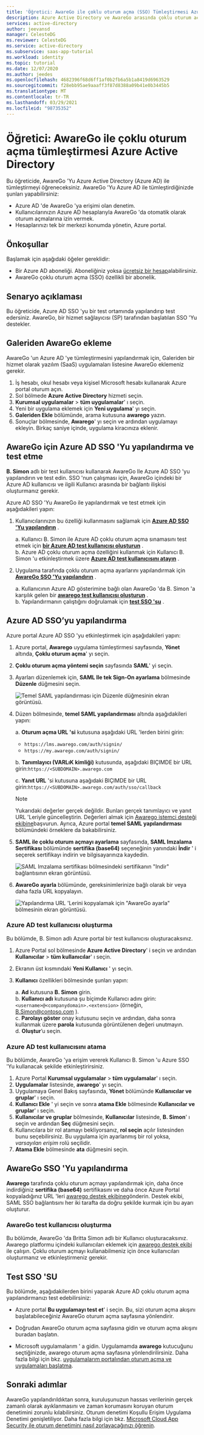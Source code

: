 ```yaml
---
title: 'Öğretici: AwareGo ile çoklu oturum açma (SSO) Tümleştirmesi Azure Active Directory Microsoft Docs'
description: Azure Active Directory ve AwareGo arasında çoklu oturum açmayı nasıl yapılandıracağınızı öğrenin.
services: active-directory
author: jeevansd
manager: CelesteDG
ms.reviewer: CelesteDG
ms.service: active-directory
ms.subservice: saas-app-tutorial
ms.workload: identity
ms.topic: tutorial
ms.date: 12/07/2020
ms.author: jeedes
ms.openlocfilehash: 4682396f68d6ff1af0b2fb6a5b1a8419d6963529
ms.sourcegitcommit: f28ebb95ae9aaaff3f87d8388a09b41e0b3445b5
ms.translationtype: MT
ms.contentlocale: tr-TR
ms.lasthandoff: 03/29/2021
ms.locfileid: "98735352"
---
```

# <a name="tutorial-azure-active-directory-single-sign-on-integration-with-awarego"></a>Öğretici: AwareGo ile çoklu oturum açma tümleştirmesi Azure Active Directory

Bu öğreticide, AwareGo 'Yu Azure Active Directory (Azure AD) ile tümleştirmeyi öğreneceksiniz. AwareGo 'Yu Azure AD ile tümleştirdiğinizde şunları yapabilirsiniz:

* Azure AD 'de AwareGo 'ya erişimi olan denetim.
* Kullanıcılarınızın Azure AD hesaplarıyla AwareGo 'da otomatik olarak oturum açmalarına izin vermek.
* Hesaplarınızı tek bir merkezi konumda yönetin, Azure portal.

## <a name="prerequisites"></a>Önkoşullar

Başlamak için aşağıdaki öğeler gereklidir:

* Bir Azure AD aboneliği. Aboneliğiniz yoksa [ücretsiz bir hesap](https://azure.microsoft.com/free/)alabilirsiniz.
* AwareGo çoklu oturum açma (SSO) özellikli bir abonelik.

## <a name="scenario-description"></a>Senaryo açıklaması

Bu öğreticide, Azure AD SSO 'yu bir test ortamında yapılandırıp test edersiniz. AwareGo, bir hizmet sağlayıcısı (SP) tarafından başlatılan SSO 'Yu destekler.


## <a name="adding-awarego-from-the-gallery"></a>Galeriden AwareGo ekleme

AwareGo 'un Azure AD 'ye tümleştirmesini yapılandırmak için, Galeriden bir hizmet olarak yazılım (SaaS) uygulamaları listesine AwareGo eklemeniz gerekir.

1. İş hesabı, okul hesabı veya kişisel Microsoft hesabı kullanarak Azure portal oturum açın.
1. Sol bölmede **Azure Active Directory** hizmeti seçin.
1. **Kurumsal uygulamalar**  >  **tüm uygulamalar**' ı seçin.
1. Yeni bir uygulama eklemek için **Yeni uygulama**' yı seçin.
1. **Galeriden Ekle** bölümünde, arama kutusuna **awarego** yazın.
1. Sonuçlar bölmesinde, **Awarego**' yı seçin ve ardından uygulamayı ekleyin. Birkaç saniye içinde, uygulama kiracınıza eklenir.


## <a name="configure-and-test-azure-ad-sso-for-awarego"></a>AwareGo için Azure AD SSO 'Yu yapılandırma ve test etme

**B. Simon** adlı bir test kullanıcısı kullanarak AwareGo Ile Azure AD SSO 'yu yapılandırın ve test edin. SSO 'nun çalışması için, AwareGo içindeki bir Azure AD kullanıcısı ve ilgili Kullanıcı arasında bir bağlantı ilişkisi oluşturmanız gerekir.

Azure AD SSO 'Yu AwareGo ile yapılandırmak ve test etmek için aşağıdakileri yapın:

1. Kullanıcılarınızın bu özelliği kullanmasını sağlamak için **[Azure AD SSO 'Yu yapılandırın](#configure-azure-ad-sso)** .  

    a. Kullanıcı B. Simon ile Azure AD çoklu oturum açma sınamasını test etmek için **[bir Azure AD test kullanıcısı oluşturun](#create-an-azure-ad-test-user)** .  
    b. Azure AD çoklu oturum açma özelliğini kullanmak için Kullanıcı B. Simon 'u etkinleştirmek üzere **[Azure AD test kullanıcısını atayın](#assign-the-azure-ad-test-user)** .  

1. Uygulama tarafında çoklu oturum açma ayarlarını yapılandırmak için **[AwareGo SSO 'Yu yapılandırın](#configure-awarego-sso)** .

    a. Kullanıcının Azure AD gösterimine bağlı olan AwareGo 'da B. Simon 'a karşılık gelen bir **[awarego test kullanıcısı oluşturun](#create-an-awarego-test-user)** .  
    b. Yapılandırmanın çalıştığını doğrulamak için **[test SSO 'su](#test-sso)** .

## <a name="configure-azure-ad-sso"></a>Azure AD SSO’yu yapılandırma

Azure portal Azure AD SSO 'yu etkinleştirmek için aşağıdakileri yapın:

1. Azure portal, **Awarego** uygulama tümleştirmesi sayfasında, **Yönet** altında, **Çoklu oturum açma**' yı seçin.
1. **Çoklu oturum açma yöntemi seçin** sayfasında **SAML**' yi seçin.
1. Ayarları düzenlemek için, **SAML Ile tek Sign-On ayarlama** bölmesinde **Düzenle** düğmesini seçin.

   ![Temel SAML yapılandırması için Düzenle düğmesinin ekran görüntüsü.](common/edit-urls.png)

1. Düzen bölmesinde, **temel SAML yapılandırması** altında aşağıdakileri yapın:

    a. **Oturum açma URL 'si** kutusuna aşağıdaki URL 'lerden birini girin:

    * `https://lms.awarego.com/auth/signin/` 
    * `https://my.awarego.com/auth/signin/`

    b. **Tanımlayıcı (VARLıK kimliği)** kutusunda, aşağıdaki BIÇIMDE bir URL girin:`https://<SUBDOMAIN>.awarego.com`

    c. **Yanıt URL** 'si kutusuna aşağıdaki BIÇIMDE bir URL girin:`https://<SUBDOMAIN>.awarego.com/auth/sso/callback`

    > [!NOTE]
    > Yukarıdaki değerler gerçek değildir. Bunları gerçek tanımlayıcı ve yanıt URL 'Leriyle güncelleştirin. Değerleri almak için [Awarego istemci desteği ekibine](mailto:support@awarego.com)başvurun. Ayrıca, Azure portal **temel SAML yapılandırması** bölümündeki örneklere da bakabilirsiniz.

1. **SAML ile çoklu oturum açmayı ayarlama** sayfasında, **SAML Imzalama Sertifikası** bölümünde **sertifika (base64)** seçeneğinin yanındaki **İndir** ' i seçerek sertifikayı indirin ve bilgisayarınıza kaydedin.

    ![SAML Imzalama sertifikası bölmesindeki sertifikanın "Indir" bağlantısının ekran görüntüsü.](common/certificatebase64.png)

1. **AwareGo ayarla** bölümünde, gereksinimlerinize bağlı olarak bir veya daha fazla URL kopyalayın.

    ![Yapılandırma URL 'Lerini kopyalamak için "AwareGo ayarla" bölmesinin ekran görüntüsü.](common/copy-configuration-urls.png)

### <a name="create-an-azure-ad-test-user"></a>Azure AD test kullanıcısı oluşturma

Bu bölümde, B. Simon adlı Azure portal bir test kullanıcısı oluşturacaksınız.

1. Azure Portal sol bölmesinde **Azure Active Directory**' i seçin ve ardından **Kullanıcılar**  >  **tüm kullanıcılar**' ı seçin.
1. Ekranın üst kısmındaki **Yeni Kullanıcı** ' yı seçin.
1. **Kullanıcı** özellikleri bölmesinde şunları yapın:

   a. **Ad** kutusuna **B. Simon** girin.  
   b. **Kullanıcı adı** kutusuna şu biçimde Kullanıcı adını girin: `<username>@<companydomain>.<extension>` (örneğin, B.Simon@contoso.com ).  
   c. **Parolayı göster** onay kutusunu seçin ve ardından, daha sonra kullanmak üzere **parola** kutusunda görüntülenen değeri unutmayın.  
   d. **Oluştur**’u seçin.

### <a name="assign-the-azure-ad-test-user"></a>Azure AD test kullanıcısını atama

Bu bölümde, AwareGo 'ya erişim vererek Kullanıcı B. Simon 'u Azure SSO 'Yu kullanacak şekilde etkinleştirirsiniz.

1. Azure Portal **Kurumsal uygulamalar**  >  **tüm uygulamalar**' ı seçin.
1. **Uygulamalar** listesinde, **awarego**' yı seçin.
1. Uygulamaya Genel Bakış sayfasında, **Yönet** bölümünde **Kullanıcılar ve gruplar**' ı seçin.
1. **Kullanıcı Ekle** ' yi seçin ve sonra **atama Ekle** bölmesinde **Kullanıcılar ve gruplar**' ı seçin.
1. **Kullanıcılar ve gruplar** bölmesinde, **Kullanıcılar** listesinde, **B. Simon**' ı seçin ve ardından **Seç** düğmesini seçin.
1. Kullanıcılara bir rol atamayı bekliyorsanız, **rol seçin** açılır listesinden bunu seçebilirsiniz. Bu uygulama için ayarlanmış bir rol yoksa, *varsayılan erişim* rolü seçilidir.
1. **Atama Ekle** bölmesinde **ata** düğmesini seçin.

## <a name="configure-awarego-sso"></a>AwareGo SSO 'Yu yapılandırma

**Awarego** tarafında çoklu oturum açmayı yapılandırmak için, daha önce indirdiğiniz **sertifika (base64)** sertifikasını ve daha önce Azure Portal kopyaladığınız URL 'leri [awarego destek ekibine](mailto:support@awarego.com)gönderin. Destek ekibi, SAML SSO bağlantısını her iki tarafta da doğru şekilde kurmak için bu ayarı oluşturur.

### <a name="create-an-awarego-test-user"></a>AwareGo test kullanıcısı oluşturma

Bu bölümde, AwareGo 'da Britta Simon adlı bir Kullanıcı oluşturacaksınız. Awarego platformu içindeki kullanıcıları eklemek için [awarego destek ekibi](mailto:support@awarego.com) ile çalışın. Çoklu oturum açmayı kullanabilmeniz için önce kullanıcıları oluşturmanız ve etkinleştirmeniz gerekir.

## <a name="test-sso"></a>Test SSO 'SU 

Bu bölümde, aşağıdakilerden birini yaparak Azure AD çoklu oturum açma yapılandırmanızı test edebilirsiniz: 

* Azure portal **Bu uygulamayı test et**' i seçin. Bu, sizi oturum açma akışını başlatabileceğiniz AwareGo oturum açma sayfasına yönlendirir. 

* Doğrudan AwareGo oturum açma sayfasına gidin ve oturum açma akışını buradan başlatın.

* Microsoft uygulamalarım ' a gidin. Uygulamamda **awarego** kutucuğunu seçtiğinizde, awarego oturum açma sayfasına yönlendirilirsiniz. Daha fazla bilgi için bkz. [uygulamalarım portalından oturum açma ve uygulamaları başlatma](../user-help/my-apps-portal-end-user-access.md).


## <a name="next-steps"></a>Sonraki adımlar

AwareGo yapılandırıldıktan sonra, kuruluşunuzun hassas verilerinin gerçek zamanlı olarak ayıklanmasını ve zaman korumasını koruyan oturum denetimini zorunlu kılabilirsiniz. Oturum denetimi Koşullu Erişim Uygulama Denetimi genişletiliyor. Daha fazla bilgi için bkz. [Microsoft Cloud App Security ile oturum denetimini nasıl zorlayacağınızı öğrenin](/cloud-app-security/proxy-deployment-any-app).